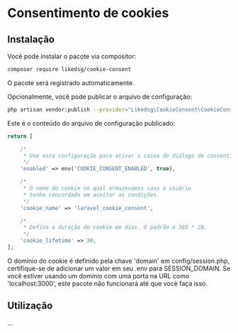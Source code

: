 # Consentimento de cookies


## Instalação

Você pode instalar o pacote via compositor:

``` bash
composer require likedsg/cookie-consent
```

O pacote será registrado automaticamente.

Opcionalmente, você pode publicar o arquivo de configuração:

```bash
php artisan vendor:publish --provider="Likedsg\CookieConsent\CookieConsentServiceProvider" --tag="cookie-consent-config"
```

Este é o conteúdo do arquivo de configuração publicado:

```php
return [

    /*
     * Use esta configuração para ativar a caixa de diálogo de consentimento de cookies.
     */
    'enabled' => env('COOKIE_CONSENT_ENABLED', true),

    /*
     * O nome do cookie no qual armazenamos caso o usuário
     * tenha concordado em aceitar as condições.
     */
    'cookie_name' => 'laravel_cookie_consent',

    /*
     * Defina a duração do cookie em dias. O padrão é 365 * 20.
     */
    'cookie_lifetime' => 30,
];
```

O domínio do cookie é definido pela chave 'domain' em config/session.php, certifique-se de adicionar um valor em seu .env para SESSION_DOMAIN. Se você estiver usando um domínio com uma porta na URL como 'localhost:3000', este pacote não funcionará até que você faça isso.

## Utilização

...
